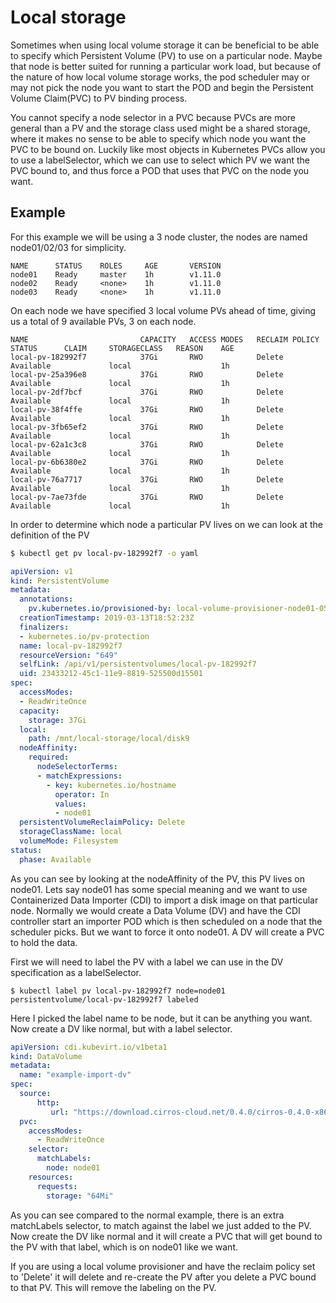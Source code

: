 # Local storage
Sometimes when using local volume storage it can be beneficial to be able to specify which Persistent Volume (PV) to use on a particular node. Maybe that node is better suited for running a particular work load, but because of the nature of how local volume storage works, the pod scheduler may or may not pick the node you want to start the POD and begin the Persistent Volume Claim(PVC) to PV binding process.

You cannot specify a node selector in a PVC because PVCs are more general than a PV and the storage class used might be a shared storage, where it makes no sense to be able to specify which node you want the PVC to be bound on. Luckily like most objects in Kubernetes PVCs allow you to use a labelSelector, which we can use to select which PV we want the PVC bound to, and thus force a POD that uses that PVC on the node you want.

## Example
For this example we will be using a 3 node cluster, the nodes are named node01/02/03 for simplicity.

```
NAME      STATUS    ROLES     AGE       VERSION
node01    Ready     master    1h        v1.11.0
node02    Ready     <none>    1h        v1.11.0
node03    Ready     <none>    1h        v1.11.0
```

On each node we have specified 3 local volume PVs ahead of time, giving us a total of 9 available PVs, 3 on each node.

```
NAME                         CAPACITY   ACCESS MODES   RECLAIM POLICY   STATUS      CLAIM     STORAGECLASS   REASON    AGE
local-pv-182992f7            37Gi       RWO            Delete           Available             local                    1h
local-pv-25a396e8            37Gi       RWO            Delete           Available             local                    1h
local-pv-2df7bcf             37Gi       RWO            Delete           Available             local                    1h
local-pv-38f4ffe             37Gi       RWO            Delete           Available             local                    1h
local-pv-3fb65ef2            37Gi       RWO            Delete           Available             local                    1h
local-pv-62a1c3c8            37Gi       RWO            Delete           Available             local                    1h
local-pv-6b6380e2            37Gi       RWO            Delete           Available             local                    1h
local-pv-76a7717             37Gi       RWO            Delete           Available             local                    1h
local-pv-7ae73fde            37Gi       RWO            Delete           Available             local                    1h
```

In order to determine which node a particular PV lives on we can look at the definition of the PV

```bash
$ kubectl get pv local-pv-182992f7 -o yaml
```

```yaml
apiVersion: v1
kind: PersistentVolume
metadata:
  annotations:
    pv.kubernetes.io/provisioned-by: local-volume-provisioner-node01-05534b27-45c1-11e9-8819-525500d15501
  creationTimestamp: 2019-03-13T18:52:23Z
  finalizers:
  - kubernetes.io/pv-protection
  name: local-pv-182992f7
  resourceVersion: "649"
  selfLink: /api/v1/persistentvolumes/local-pv-182992f7
  uid: 23433212-45c1-11e9-8819-525500d15501
spec:
  accessModes:
  - ReadWriteOnce
  capacity:
    storage: 37Gi
  local:
    path: /mnt/local-storage/local/disk9
  nodeAffinity:
    required:
      nodeSelectorTerms:
      - matchExpressions:
        - key: kubernetes.io/hostname
          operator: In
          values:
          - node01
  persistentVolumeReclaimPolicy: Delete
  storageClassName: local
  volumeMode: Filesystem
status:
  phase: Available
```
As you can see by looking at the nodeAffinity of the PV, this PV lives on node01. Lets say node01 has some special meaning and we want to use Containerized Data Importer (CDI) to import a disk image on that particular node. Normally we would create a Data Volume (DV) and have the CDI controller start an importer POD which is then scheduled on a node that the scheduler picks. But we want to force it onto node01. A DV will create a PVC to hold the data.

First we will need to label the PV with a label we can use in the DV specification as a labelSelector.

```
$ kubectl label pv local-pv-182992f7 node=node01
persistentvolume/local-pv-182992f7 labeled
```

Here I picked the label name to be node, but it can be anything you want. Now create a DV like normal, but with a label selector.

```yaml
apiVersion: cdi.kubevirt.io/v1beta1
kind: DataVolume
metadata:
  name: "example-import-dv"
spec:
  source:
      http:
         url: "https://download.cirros-cloud.net/0.4.0/cirros-0.4.0-x86_64-disk.img"
  pvc:
    accessModes:
      - ReadWriteOnce
    selector:
      matchLabels:
        node: node01
    resources:
      requests:
        storage: "64Mi"
```

As you can see compared to the normal example, there is an extra matchLabels selector, to match against the label we just added to the PV. Now create the DV like normal and it will create a PVC that will get bound to the PV with that label, which is on node01 like we want.

If you are using a local volume provisioner and have the reclaim policy set to 'Delete' it will delete and re-create the PV after you delete a PVC bound to that PV. This will remove the labeling on the PV.
